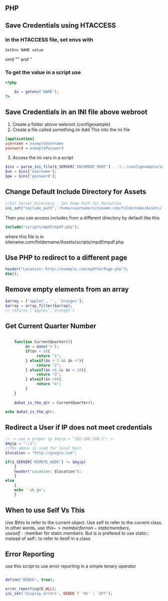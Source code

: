## PHP 

## Save Credentials using HTACCESS
### in the HTACCESS file, set envs with
```
SetEnv NAME value
```
omit "" and ''

### To get the value in a script use 
```php
<?php

    $x = getenv('NAME');
?>
```

## Save Credentials in an INI file above webroot
1. Create a folder above webroot (configexample)
2. Create a file called something.ini
Add This into the ini file
```ini
[application]
username = exampleUsername
password = exmaplePassword
```

3. Access the ini vars in a script
```php
$ini = parse_ini_file($_SERVER['DOCUMENT_ROOT'] . '/../configexample/something.ini');
$un = $ini['username'];  
$pw = $ini['password'];  
```

## Change Default Include Directory for Assets
```php
//Set Server Directory - Set Home Path for Resources
ini_set("include_path",'/home/username/sitename.com/foldername/Assets/');
```
Then you can access includes from a different directory by default like this
```php
include("scripts/mpdf/mpdf.php");
```
where this file is in sitename.com/foldername/Assets/scripts/mpdf/mpdf.php

## Use PHP to redirect to a different page
```php
header("Location: http://example.com/myOtherPage.php");
die();
```

## Remove empty elements from an array
```php
$array = ['apples', '', 'oranges'];
$array = array_filter($array);
// returns ['apples','oranges']
```

## Get Current Quarter Number
```php

    function CurrentQuarter(){
         $n = date('n');
         if($n < 4){
              return "1";
         } elseif($n > 3 && $n <7){
              return "2";
         } elseif($n >6 && $n < 10){
              return "3";
         } elseif($n >9){
              return "4";
         }
    }
    
    $what_is_the_qtr = CurrentQuarter();

echo $what_is_the_qtr;
```

## Redirect a User if IP does not meet credentials
```php
// -> use a proper ip $myip = "192.168.100.1"; <-
$myip = "::1";
//The above is used for local host
$location = "http://google.com";

if($_SERVER['REMOTE_ADDR'] != $myip)
    {
    header("Location: $location");
    }
else
    {
    echo ' ok go';
    }

```


## When to use Self Vs This

Use $this to refer to the current object. Use self to refer to the current class. In other words, use  $this->member for non-static members, use self::$member for static members.  But is is prefered to use static:: instead of self:: to refer to iteslf in a class

## Error Reporting
use this script to use error reporting in a simple tenary operator

```php

define('DEBUG', true);

error_reporting(E_ALL);
ini_set('display_errors', DEBUG ? 'On' : 'Off');

```

